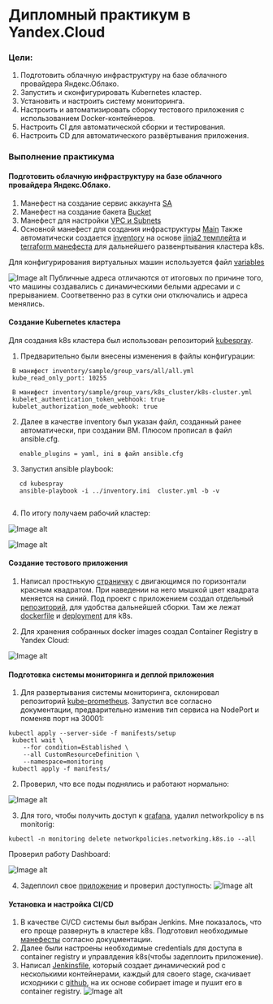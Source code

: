 # Дипломный практикум в Yandex.Cloud

### Цели:
  1. Подготовить облачную инфраструктуру на базе облачного провайдера Яндекс.Облако.
  2. Запустить и сконфигурировать Kubernetes кластер.
  3. Установить и настроить систему мониторинга.
  4. Настроить и автоматизировать сборку тестового приложения с использованием Docker-контейнеров.
  5. Настроить CI для автоматической сборки и тестирования.
  6. Настроить CD для автоматического развёртывания приложения.

### Выполнение практикума

#### Подготовить облачную инфраструктуру на базе облачного провайдера Яндекс.Облако.

1. Манефест на создание сервис аккаунта [SA](https://github.com/gemeral68/devops_netology/blob/main/netology-diplom/project/sa.tf)
2. Манефест на создание бакета [Bucket](https://github.com/gemeral68/devops_netology/blob/main/netology-diplom/project/bucket.tf)
3. Манефест для настройки [VPC и Subnets](https://github.com/gemeral68/devops_netology/blob/main/netology-diplom/project/vpc.tf)
4. Основной манефест для создания инфраструктуры [Main](https://github.com/gemeral68/devops_netology/blob/main/netology-diplom/project/main.tf)
Также автоматически создается [inventory](https://github.com/gemeral68/devops_netology/blob/main/netology-diplom/project/templates/inventory.ini) на основе [jinja2 темплейта](https://github.com/gemeral68/devops_netology/blob/main/netology-diplom/project/templates/inventory.tftpl) и [terraform манефеста](https://github.com/gemeral68/devops_netology/blob/main/netology-diplom/project/inventory.tf) для дальнейшего развенртывания кластера k8s. 

Для конфигурирования виртуальных машин используется файл [variables](https://github.com/gemeral68/devops_netology/blob/main/netology-diplom/project/variables.tf)

![Image alt](https://github.com/gemeral68/devops_netology/blob/main/netology-diplom/img/1.png)
Публичные адреса отличаются от итоговых по причине того, что машины создавались с динамическими белыми адресами и с прерыванием. Соответвенно раз в сутки они отключались и адреса менялись.

#### Создание Kubernetes кластера
Для создания k8s кластера был использован репозиторий [kubespray](https://github.com/kubernetes-sigs/kubespray). 

1. Предварительно были внесены изменения в файлы конфигурации:
```
 В манифест inventory/sample/group_vars/all/all.yml
 kube_read_only_port: 10255

 В манифест inventory/sample/group_vars/k8s_cluster/k8s-cluster.yml
 kubelet_authentication_token_webhook: true
 kubelet_authorization_mode_webhook: true
```
2. Далее в качестве inventory был указан файл, созданный ранее автоматически, при создании ВМ. Плюсом прописал в файл ansible.cfg.
```
   enable_plugins = yaml, ini в файл ansible.cfg
```
3. Запустил ansible playbook:
```
   cd kubespray
   ansible-playbook -i ../inventory.ini  cluster.yml -b -v
   
```
4. По итогу получаем рабочий кластер:
   
![Image alt](https://github.com/gemeral68/devops_netology/blob/main/netology-diplom/img/2.png)

![Image alt](https://github.com/gemeral68/devops_netology/blob/main/netology-diplom/img/3.png)

#### Создание тестового приложения
1. Написал простнькую [страничку](http://89.169.144.118:30080/)  с двигающимся по горизонтали красным квадратом. При наведении на него мышкой цвет квадрата меняется на синий. Под проект с приложением создал отдельный [репозиторий](https://github.com/gemeral68/diplom), для удобства дальнейшей сборки. Там же лежат [dockerfile](https://github.com/gemeral68/diplom/blob/main/Dockerfile) и [deployment](https://github.com/gemeral68/diplom/blob/main/deployment.yml) для k8s.

2. Для хранения собранных docker images создал Container Registry в Yandex Cloud:
   
![Image alt](https://github.com/gemeral68/devops_netology/blob/main/netology-diplom/img/4.png)

#### Подготовка cистемы мониторинга и деплой приложения

1. Для развертывания системы мониторинга, склонировал репозиторий [kube-prometheus](https://github.com/prometheus-operator/kube-prometheus). Запустил все согласно документации, предварительно изменив тип сервиса на NodePort и поменяв порт на 30001:
```
kubectl apply --server-side -f manifests/setup
 kubectl wait \
 	--for condition=Established \
 	--all CustomResourceDefinition \
 	--namespace=monitoring
 kubectl apply -f manifests/
```
2. Проверил, что все поды поднялись и работают нормально:
   
![Image alt](https://github.com/gemeral68/devops_netology/blob/main/netology-diplom/img/5.png)

3. Для того, чтобы получить доступ к [grafana](http://84.252.131.151:30001/d/85a562078cdf77779eaa1add43ccec1e/kubernetes-compute-resources-namespace-pods?orgId=1&from=now-1h&to=now&timezone=UTC&var-datasource=default&var-cluster=&var-namespace=monitoring&refresh=10s), удалил networkpolicy в ns monitorig:
```
kubectl -n monitoring delete networkpolicies.networking.k8s.io --all
```
Проверил работу Dashboard:

![Image alt](https://github.com/gemeral68/devops_netology/blob/main/netology-diplom/img/6.png)

4. Задеплоил свое [приложение](http://89.169.144.118:30080/) и проверил доступность:
![Image alt](https://github.com/gemeral68/devops_netology/blob/main/netology-diplom/img/7.png)

#### Установка и настройка CI/CD
1. В качестве CI/CD системы был выбран Jenkins. Мне показалось, что его проще развернуть в кластере k8s. Подготовил необходимые [манефесты](https://github.com/gemeral68/devops_netology/tree/main/netology-diplom/project/templates/jenkins-kuber) согласно докуцментации.  
2. Далее были настроены необходимые credentials для доступа в container registry и управлдения k8s(чтобы задеплоить приложение).
3. Написал [Jenkinsfile](https://github.com/gemeral68/devops_netology/blob/main/netology-diplom/project/templates/Jenkinsfile), который создает динамический pod с несколькими контейнерами, каждый для своего stage, скачивает исходники с [github](https://github.com/gemeral68/diplom), на их основе собирает image и пушит его в container registry.
![Image alt](https://github.com/gemeral68/devops_netology/blob/main/netology-diplom/img/8.png)
